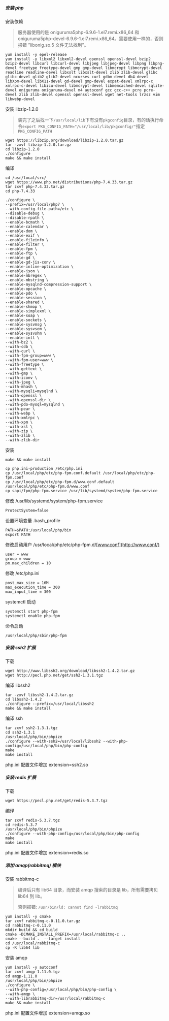 ##### 安装 php

安装依赖

> 服务器使用的是 oniguruma5php-6.9.6-1.el7.remi.x86_64 和 oniguruma5php-devel-6.9.6-1.el7.remi.x86_64。需要使用一样的，否则报错 ”libonig.so.5 文件无法找到”。

```
yum install -y epel-release
yum install -y libxml2 libxml2-devel openssl openssl-devel bzip2 bzip2-devel libcurl libcurl-devel libjpeg libjpeg-devel libpng libpng-devel freetype freetype-devel gmp gmp-devel libmcrypt libmcrypt-devel readline readline-devel libxslt libxslt-devel zlib zlib-devel glibc glibc-devel glib2 glib2-devel ncurses curl gdbm-devel db4-devel libXpm-devel libX11-devel gd-devel gmp-devel expat-devel xmlrpc-c xmlrpc-c-devel libicu-devel libmcrypt-devel libmemcached-devel sqlite-devel oniguruma oniguruma-devel m4 autoconf gcc gcc-c++ pcre pcre-devel zlib zlib-devel openssl openssl-devel wget net-tools lrzsz vim libwebp-devel
```

安装 libzip-1.2.0

> 装完了之后找一下`/usr/local/lib`下有没有`pkgconfig`目录，有的话执行命令`export PKG_CONFIG_PATH="/usr/local/lib/pkgconfig/"`指定`PKG_CONFIG_PATH`

```
wget https://libzip.org/download/libzip-1.2.0.tar.gz
tar -zxvf libzip-1.2.0.tar.gz
cd libzip-1.2.0
./configure
make && make install
```

编译

```
cd /usr/local/src/
wget https://www.php.net/distributions/php-7.4.33.tar.gz
tar zxvf php-7.4.33.tar.gz
cd php-7.4.33

./configure \
--prefix=/usr/local/php7 \
--with-config-file-path=/etc \
--disable-debug \
--disable-rpath \
--enable-bcmath \
--enable-calendar \
--enable-dom \
--enable-exif \
--enable-fileinfo \
--enable-filter \
--enable-fpm \
--enable-ftp \
--enable-gd \
--enable-gd-jis-conv \
--enable-inline-optimization \
--enable-json \
--enable-mbregex \
--enable-mbstring \
--enable-mysqlnd-compression-support \
--enable-opcache \
--enable-pdo \
--enable-session \
--enable-shared \
--enable-shmop \
--enable-simplexml \
--enable-soap \
--enable-sockets \
--enable-sysvmsg \
--enable-sysvsem \
--enable-sysvshm \
--enable-intl \
--with-bz2 \
--with-cdb \
--with-curl \
--with-fpm-group=www \
--with-fpm-user=www \
--with-freetype \
--with-gettext \
--with-gmp \
--with-iconv \
--with-jpeg \
--with-mhash \
--with-mysqli=mysqlnd \
--with-openssl \
--with-openssl-dir \
--with-pdo-mysql=mysqlnd \
--with-pear \
--with-webp \
--with-xmlrpc \
--with-xpm \
--with-xsl \
--with-zip \
--with-zlib \
--with-zlib-dir
```

安装

```
make && make install

cp php.ini-production /etc/php.ini
cp /usr/local/php/etc/php-fpm.conf.default /usr/local/php/etc/php-fpm.conf
cp /usr/local/php/etc/php-fpm.d/www.conf.default /usr/local/php/etc/php-fpm.d/www.conf
cp sapi/fpm/php-fpm.service /usr/lib/systemd/system/php-fpm.service
```

修改 /usr/lib/systemd/system/php-fpm.service

```
ProtectSystem=false
```

设置环境变量 .bash_profile

```
PATH=$PATH:/usr/local/php/bin
export PATH
```

修改启动用户 /usr/local/php/etc/php-fpm.d/[www.conf](http://www.conf/)

```
user = www
group = www
pm.max_children = 10
```

修改 /etc/php.ini

```
post_max_size = 16M
max_execution_time = 300
max_input_time = 300
```

systemctl 启动

```
systemctl start php-fpm
systemctl enable php-fpm
```

命令启动

```
/usr/local/php/sbin/php-fpm
```



##### 安装 ssh2 扩展

下载

```
wget http://www.libssh2.org/download/libssh2-1.4.2.tar.gz
wget http://pecl.php.net/get/ssh2-1.3.1.tgz
```

编译 libssh2

```
tar -zxvf libssh2-1.4.2.tar.gz
cd libssh2-1.4.2
./configure --prefix=/usr/local/libssh2
make && make install
```

编译 ssh

```
tar zxvf ssh2-1.3.1.tgz 
cd ssh2-1.3.1
/usr/local/php/bin/phpize
./configure --with-ssh2=/usr/local/libssh2 --with-php-config=/usr/local/php/bin/php-config
make
make install
```

php.ini 配置文件增加 extension=ssh2.so



##### 安装 redis 扩展

下载

```
wget https://pecl.php.net/get/redis-5.3.7.tgz
```

编译

```
tar zxvf redis-5.3.7.tgz 
cd redis-5.3.7
/usr/local/php/bin/phpize 
./configure --with-php-config=/usr/local/php/bin/php-config
make
make install
```

php.ini 配置文件增加 extension=redis.so



##### 添加 amqp(rabbitmq) 模块

安装 rabbitmq-c

> 编译后只有 lib64 目录，而安装 amqp 搜索的目录是 lib，所有需要拷贝 lib64 到 lib。
>
> 否则报错: `/usr/bin/ld: cannot find -lrabbitmq`

```
yum install -y cmake
tar zxvf rabbitmq-c-0.11.0.tar.gz 
cd rabbitmq-c-0.11.0
mkdir build && cd build
cmake -DCMAKE_INSTALL_PREFIX=/usr/local/rabbitmq-c ..
cmake --build .  --target install
cd /usr/local/rabbitmq-c
cp -R lib64 lib
```

安装 amqp

```
yum install -y autoconf
tar zxvf amqp-1.11.0.tgz 
cd amqp-1.11.0
/usr/local/php/bin/phpize
./configure \
--with-php-config=/usr/local/php/bin/php-config \
--with-amqp \
--with-librabbitmq-dir=/usr/local/rabbitmq-c
make && make install
```

php.ini 配置文件增加 extension=amqp.so